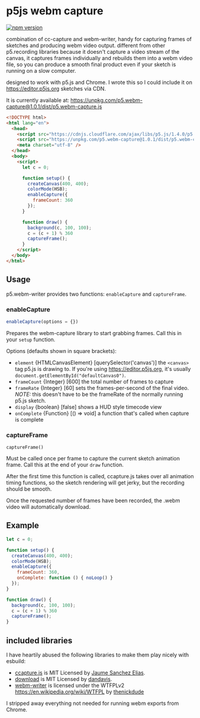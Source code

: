 # p5js webm capture

[![npm version](https://badge.fury.io/js/p5.webm-capture.svg)](https://badge.fury.io/js/p5.webm-capture)

combination of cc-capture and webm-writer, handy for capturing frames of sketches and producing webm video output. different from other p5.recording libraries because it doesn't capture a video stream of the canvas, it captures frames individually and rebuilds them into a webm video file, so you can produce a smooth final product even if your sketch is running on a slow computer.

designed to work with p5.js and Chrome. I wrote this so I could include it on https://editor.p5js.org sketches via CDN.

It is currently available at: https://unpkg.com/p5.webm-capture@1.0.1/dist/p5.webm-capture.js

```html
<!DOCTYPE html>
<html lang="en">
  <head>
    <script src="https://cdnjs.cloudflare.com/ajax/libs/p5.js/1.4.0/p5.js"></script>
    <script src="https://unpkg.com/p5.webm-capture@1.0.1/dist/p5.webm-capture.js"></script>
    <meta charset="utf-8" />
  </head>
  <body>
    <script>
      let c = 0;

      function setup() {
        createCanvas(400, 400);
        colorMode(HSB);
        enableCapture({
          frameCount: 360
        });
      }

      function draw() {
        background(c, 100, 100);
        c = (c + 1) % 360
        captureFrame();
      }
    </script>
  </body>
</html>
```

## Usage

p5.webm-writer provides two functions: `enableCapture` and `captureFrame`.

### enableCapture

```js
enableCapture(options = {})
```

Prepares the webm-capture library to start grabbing frames. Call this in your `setup` function.

Options (defaults shown in square brackets):
- `element` {HTMLCanvasElement} [querySelector('canvas')] the `<canvas>` tag p5.js is drawing to. If you're using https://editor.p5js.org, it's usually `document.getElementById("defaultCanvas0")`.
- `frameCount` {Integer} [600] the total number of frames to capture
- `frameRate` {Integer} [60] sets the frames-per-second of the final video. *NOTE:* this doesn't have to be the frameRate of the normally running p5.js sketch.
- `display` {boolean} [false] shows a HUD style timecode view
- `onComplete` {Function} [() => void] a function that's called when capture is complete

### captureFrame

```
captureFrame()
```

Must be called once per frame to capture the current sketch animation frame. Call this at the end of your `draw` function.

After the first time this function is called, ccapture.js takes over all animation timing functions, so the sketch rendering will get jerky, but the recording should be smooth.

Once the requested number of frames have been recorded, the .webm video will automatically download.

## Example

```js
let c = 0;

function setup() {
  createCanvas(400, 400);
  colorMode(HSB);
  enableCapture({
    frameCount: 360,
    onComplete: function () { noLoop() }
  });
}

function draw() {
  background(c, 100, 100);
  c = (c + 1) % 360
  captureFrame();
}
```

## included libraries


I have heartily abused the following libraries to make them play nicely with esbuild:

- [ccapture.js](https://github.com/spite/ccapture.js) is MIT Licensed by [Jaume Sanchez Elias](https://github.com/spite).
- [download](https://github.com/rndme/download) is MIT Licensed by [dandavis](https://github.com/rndme).
- [webm-writer](https://github.com/thenickdude/webm-writer-js) is licensed under the WTFPLv2 https://en.wikipedia.org/wiki/WTFPL by [thenickdude](https://github.com/thenickdude)

I stripped away everything not needed for running webm exports from Chrome.
